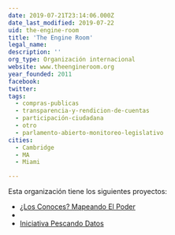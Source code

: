 ```yaml
---
date: 2019-07-21T23:14:06.000Z
date_last_modified: 2019-07-22
uid: the-engine-room
title: 'The Engine Room'
legal_name: 
description: ''
org_type: Organización internacional
website: www.theengineroom.org
year_founded: 2011
facebook: 
twitter: 
tags:
  - compras-publicas
  - transparencia-y-rendicion-de-cuentas
  - participación-ciudadana
  - otro
  - parlamento-abierto-monitoreo-legislativo
cities: 
  - Cambridge
  - MA
  - Miami

---
```


Esta organización tiene los siguientes proyectos:

- [¿Los Conoces? Mapeando El Poder](/proyectos/os-conoces-mapeando-el-poder)
- [](/proyectos/os-conoces-mapeando-el-poder)
- [Iniciativa Pescando Datos](/proyectos/iniciativa-pescando-datos)
